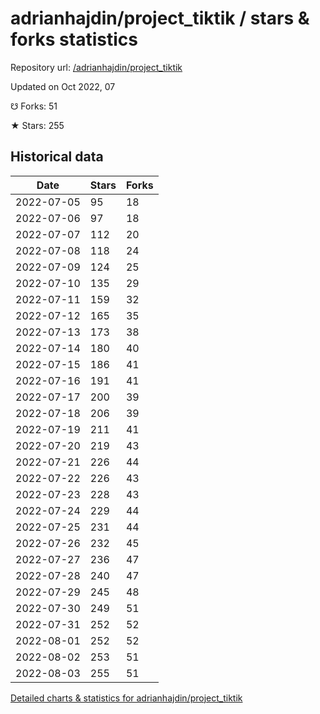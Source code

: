 # adrianhajdin/project_tiktik / stars & forks statistics

Repository url: [/adrianhajdin/project_tiktik](https://github.com/adrianhajdin/project_tiktik)

Updated on Oct 2022, 07

☋ Forks: 51

★ Stars: 255

## Historical data
| Date | Stars | Forks |
|------|-------|-------|
| 2022-07-05 | 95 | 18 | 
| 2022-07-06 | 97 | 18 | 
| 2022-07-07 | 112 | 20 | 
| 2022-07-08 | 118 | 24 | 
| 2022-07-09 | 124 | 25 | 
| 2022-07-10 | 135 | 29 | 
| 2022-07-11 | 159 | 32 | 
| 2022-07-12 | 165 | 35 | 
| 2022-07-13 | 173 | 38 | 
| 2022-07-14 | 180 | 40 | 
| 2022-07-15 | 186 | 41 | 
| 2022-07-16 | 191 | 41 | 
| 2022-07-17 | 200 | 39 | 
| 2022-07-18 | 206 | 39 | 
| 2022-07-19 | 211 | 41 | 
| 2022-07-20 | 219 | 43 | 
| 2022-07-21 | 226 | 44 | 
| 2022-07-22 | 226 | 43 | 
| 2022-07-23 | 228 | 43 | 
| 2022-07-24 | 229 | 44 | 
| 2022-07-25 | 231 | 44 | 
| 2022-07-26 | 232 | 45 | 
| 2022-07-27 | 236 | 47 | 
| 2022-07-28 | 240 | 47 | 
| 2022-07-29 | 245 | 48 | 
| 2022-07-30 | 249 | 51 | 
| 2022-07-31 | 252 | 52 | 
| 2022-08-01 | 252 | 52 | 
| 2022-08-02 | 253 | 51 | 
| 2022-08-03 | 255 | 51 | 


[Detailed charts & statistics for adrianhajdin/project_tiktik](https://reviewgithub.com/rep/adrianhajdin/project_tiktik)
